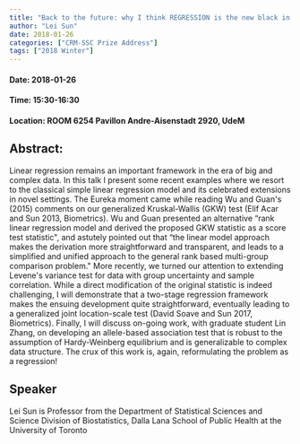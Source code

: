 ```yaml
---
title: "Back to the future: why I think REGRESSION is the new black in genetic association studies"
author: "Lei Sun"
date: 2018-01-26
categories: ["CRM-SSC Prize Address"]
tags: ["2018 Winter"]
---
```


#### Date: 2018-01-26
#### Time: 15:30-16:30
#### Location: ROOM 6254 Pavillon Andre-Aisenstadt 2920, UdeM

## Abstract:

	
Linear regression remains an important framework in the era of big and complex data. In this talk I present some recent examples where we resort to the classical simple linear regression model and its celebrated extensions in novel settings. The Eureka moment came while reading Wu and Guan's (2015) comments on our generalized Kruskal-Wallis (GKW) test (Elif Acar and Sun 2013, Biometrics). Wu and Guan presented an alternative “rank linear regression model and derived the proposed GKW statistic as a score test statistic", and astutely pointed out that “the linear model approach makes the derivation more straightforward and transparent, and leads to a simplified and unified approach to the general rank based multi-group comparison problem." More recently, we turned our attention to extending Levene's variance test for data with group uncertainty and sample correlation. While a direct modification of the original statistic is indeed challenging, I will demonstrate that a two-stage regression framework makes the ensuing development quite straightforward, eventually leading to a generalized joint location-scale test (David Soave and Sun 2017, Biometrics). Finally, I will discuss on-going work, with graduate student Lin Zhang, on developing an allele-based association test that is robust to the assumption of Hardy-Weinberg equilibrium and is generalizable to complex data structure. The crux of this work is, again, reformulating the problem as a regression!






## Speaker

Lei Sun is Professor from the Department of Statistical Sciences and Science Division of Biostatistics, Dalla Lana School of Public Health at the University of Toronto

